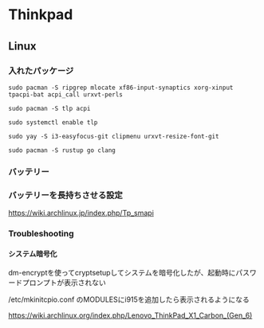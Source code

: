 
# Thinkpad

## Linux　

### 入れたパッケージ

`sudo pacman -S ripgrep mlocate xf86-input-synaptics xorg-xinput tpacpi-bat acpi_call urxvt-perls`

`sudo pacman -S tlp acpi`

`sudo systemctl enable tlp`

`sudo yay -S i3-easyfocus-git clipmenu urxvt-resize-font-git`

`sudo pacman -S rustup go clang`



### バッテリー

### バッテリーを長持ちさせる設定

https://wiki.archlinux.jp/index.php/Tp_smapi


### Troubleshooting

#### システム暗号化

dm-encryptを使ってcryptsetupしてシステムを暗号化したが、起動時にパスワードプロンプトが表示されない

/etc/mkinitcpio.conf のMODULESにi915を追加したら表示されるようになる 

https://wiki.archlinux.org/index.php/Lenovo_ThinkPad_X1_Carbon_(Gen_6)
